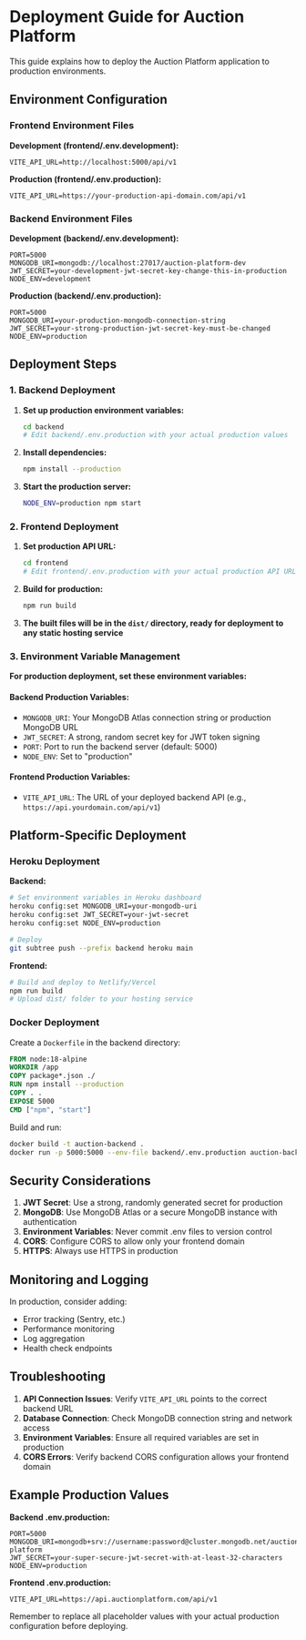 # Deployment Guide for Auction Platform

This guide explains how to deploy the Auction Platform application to production environments.

## Environment Configuration

### Frontend Environment Files

**Development (frontend/.env.development):**
```env
VITE_API_URL=http://localhost:5000/api/v1
```

**Production (frontend/.env.production):**
```env
VITE_API_URL=https://your-production-api-domain.com/api/v1
```

### Backend Environment Files

**Development (backend/.env.development):**
```env
PORT=5000
MONGODB_URI=mongodb://localhost:27017/auction-platform-dev
JWT_SECRET=your-development-jwt-secret-key-change-this-in-production
NODE_ENV=development
```

**Production (backend/.env.production):**
```env
PORT=5000
MONGODB_URI=your-production-mongodb-connection-string
JWT_SECRET=your-strong-production-jwt-secret-key-must-be-changed
NODE_ENV=production
```

## Deployment Steps

### 1. Backend Deployment

1. **Set up production environment variables:**
   ```bash
   cd backend
   # Edit backend/.env.production with your actual production values
   ```

2. **Install dependencies:**
   ```bash
   npm install --production
   ```

3. **Start the production server:**
   ```bash
   NODE_ENV=production npm start
   ```

### 2. Frontend Deployment

1. **Set production API URL:**
   ```bash
   cd frontend
   # Edit frontend/.env.production with your actual production API URL
   ```

2. **Build for production:**
   ```bash
   npm run build
   ```

3. **The built files will be in the `dist/` directory, ready for deployment to any static hosting service**

### 3. Environment Variable Management

**For production deployment, set these environment variables:**

#### Backend Production Variables:
- `MONGODB_URI`: Your MongoDB Atlas connection string or production MongoDB URL
- `JWT_SECRET`: A strong, random secret key for JWT token signing
- `PORT`: Port to run the backend server (default: 5000)
- `NODE_ENV`: Set to "production"

#### Frontend Production Variables:
- `VITE_API_URL`: The URL of your deployed backend API (e.g., `https://api.yourdomain.com/api/v1`)

## Platform-Specific Deployment

### Heroku Deployment

**Backend:**
```bash
# Set environment variables in Heroku dashboard
heroku config:set MONGODB_URI=your-mongodb-uri
heroku config:set JWT_SECRET=your-jwt-secret
heroku config:set NODE_ENV=production

# Deploy
git subtree push --prefix backend heroku main
```

**Frontend:**
```bash
# Build and deploy to Netlify/Vercel
npm run build
# Upload dist/ folder to your hosting service
```

### Docker Deployment

Create a `Dockerfile` in the backend directory:
```dockerfile
FROM node:18-alpine
WORKDIR /app
COPY package*.json ./
RUN npm install --production
COPY . .
EXPOSE 5000
CMD ["npm", "start"]
```

Build and run:
```bash
docker build -t auction-backend .
docker run -p 5000:5000 --env-file backend/.env.production auction-backend
```

## Security Considerations

1. **JWT Secret**: Use a strong, randomly generated secret for production
2. **MongoDB**: Use MongoDB Atlas or a secure MongoDB instance with authentication
3. **Environment Variables**: Never commit .env files to version control
4. **CORS**: Configure CORS to allow only your frontend domain
5. **HTTPS**: Always use HTTPS in production

## Monitoring and Logging

In production, consider adding:
- Error tracking (Sentry, etc.)
- Performance monitoring
- Log aggregation
- Health check endpoints

## Troubleshooting

1. **API Connection Issues**: Verify `VITE_API_URL` points to the correct backend URL
2. **Database Connection**: Check MongoDB connection string and network access
3. **Environment Variables**: Ensure all required variables are set in production
4. **CORS Errors**: Verify backend CORS configuration allows your frontend domain

## Example Production Values

**Backend .env.production:**
```env
PORT=5000
MONGODB_URI=mongodb+srv://username:password@cluster.mongodb.net/auction-platform
JWT_SECRET=your-super-secure-jwt-secret-with-at-least-32-characters
NODE_ENV=production
```

**Frontend .env.production:**
```env
VITE_API_URL=https://api.auctionplatform.com/api/v1
```

Remember to replace all placeholder values with your actual production configuration before deploying.
